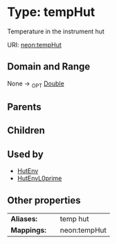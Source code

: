 
# Type: tempHut


Temperature in the instrument hut

URI: [neon:tempHut](https://data.neonscience.org/tempHut)


## Domain and Range

None ->  <sub>OPT</sub> [Double](types/Double.md)

## Parents


## Children


## Used by

 * [HutEnv](HutEnv.md)
 * [HutEnvL0prime](HutEnvL0prime.md)

## Other properties

|  |  |  |
| --- | --- | --- |
| **Aliases:** | | temp hut |
| **Mappings:** | | neon:tempHut |

